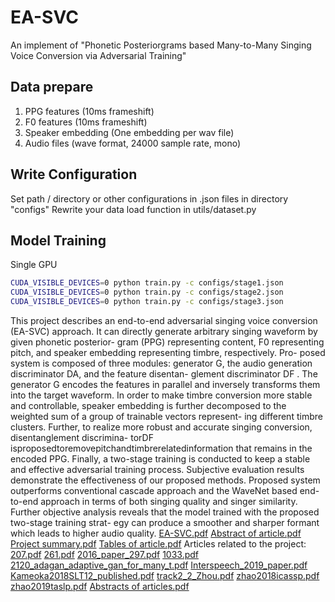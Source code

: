 # EA-SVC
An implement of "Phonetic Posteriorgrams based Many-to-Many Singing Voice Conversion via Adversarial Training"

## Data prepare
1. PPG features (10ms frameshift)
2. F0 features (10ms frameshift)
3. Speaker embedding (One embedding per wav file)
4. Audio files (wave format, 24000 sample rate, mono)

## Write Configuration
Set path / directory or other configurations in .json files in directory "configs"
Rewrite your data load function in utils/dataset.py

## Model Training

Single GPU
```bash
CUDA_VISIBLE_DEVICES=0 python train.py -c configs/stage1.json
CUDA_VISIBLE_DEVICES=0 python train.py -c configs/stage2.json
CUDA_VISIBLE_DEVICES=0 python train.py -c configs/stage3.json
```
This project describes an end-to-end adversarial singing voice conversion (EA-SVC) approach. It can directly generate
arbitrary singing waveform by given phonetic posterior- gram (PPG) representing content, F0 representing pitch, and
speaker embedding representing timbre, respectively. Pro- posed system is composed of three modules: generator G, the
audio generation discriminator DA, and the feature disentan- glement discriminator DF . The generator G encodes the features in parallel and inversely transforms them into the target waveform. In order to make timbre conversion more stable
and controllable, speaker embedding is further decomposed to the weighted sum of a group of trainable vectors
represent- ing different timbre clusters. Further, to realize more robust and accurate singing conversion, disentanglement
discrimina- torDF isproposedtoremovepitchandtimbrerelatedinformation that remains in the encoded PPG. Finally, a two-stage training is conducted to keep a stable and effective adversarial training process. Subjective evaluation results demonstrate the effectiveness of our proposed methods. Proposed
system outperforms conventional cascade approach and the WaveNet based end-to-end approach in terms of both singing
quality and singer similarity. Further objective analysis reveals that the model trained with the proposed two-stage
training strat- egy can produce a smoother and sharper formant which leads to higher audio quality.
[EA-SVC.pdf](https://github.com/yasihsni/EA-SVC/files/10368994/EA-SVC.pdf)
[Abstract of article.pdf](https://github.com/yasihsni/EA-SVC/files/10368996/Abstract.of.article.pdf)
[Project summary.pdf](https://github.com/yasihsni/EA-SVC/files/10369000/Project.summary.pdf)
[Tables of article.pdf](https://github.com/yasihsni/EA-SVC/files/10369011/Tables.of.article.pdf)
Articles related to the project:
[207.pdf](https://github.com/yasihsni/EA-SVC/files/10369023/207.pdf)
[261.pdf](https://github.com/yasihsni/EA-SVC/files/10369024/261.pdf)
[2016_paper_297.pdf](https://github.com/yasihsni/EA-SVC/files/10369026/2016_paper_297.pdf)
[1033.pdf](https://github.com/yasihsni/EA-SVC/files/10369033/1033.pdf)
[2120_adagan_adaptive_gan_for_many_t.pdf](https://github.com/yasihsni/EA-SVC/files/10369034/2120_adagan_adaptive_gan_for_many_t.pdf)
[Interspeech_2019_paper.pdf](https://github.com/yasihsni/EA-SVC/files/10369040/Interspeech_2019_paper.pdf)
[Kameoka2018SLT12_published.pdf](https://github.com/yasihsni/EA-SVC/files/10369041/Kameoka2018SLT12_published.pdf)
[track2_2_Zhou.pdf](https://github.com/yasihsni/EA-SVC/files/10369046/track2_2_Zhou.pdf)
[zhao2018icassp.pdf](https://github.com/yasihsni/EA-SVC/files/10369047/zhao2018icassp.pdf)
[zhao2019taslp.pdf](https://github.com/yasihsni/EA-SVC/files/10369048/zhao2019taslp.pdf)
[Abstracts of articles.pdf](https://github.com/yasihsni/EA-SVC/files/10369055/Abstracts.of.articles.pdf)


